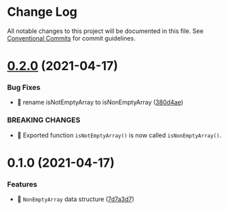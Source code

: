 # Change Log

All notable changes to this project will be documented in this file.
See [Conventional Commits](https://conventionalcommits.org) for commit guidelines.

# [0.2.0](https://github.com/PacoteJS/pacote/compare/@pacote/non-empty-array@0.1.0...@pacote/non-empty-array@0.2.0) (2021-04-17)


### Bug Fixes

* 🐛 rename isNotEmptyArray to isNonEmptyArray ([380d4ae](https://github.com/PacoteJS/pacote/commit/380d4aeb427cca25c5bb06d9f27ba37d692f08d3))


### BREAKING CHANGES

* 🧨 Exported function `isNotEmptyArray()` is now called `isNonEmptyArray()`.





# 0.1.0 (2021-04-17)


### Features

* 🎸 `NonEmptyArray` data structure ([7d7a3d7](https://github.com/PacoteJS/pacote/commit/7d7a3d72bda3c16070af4fe06a451304b8686ab1))
